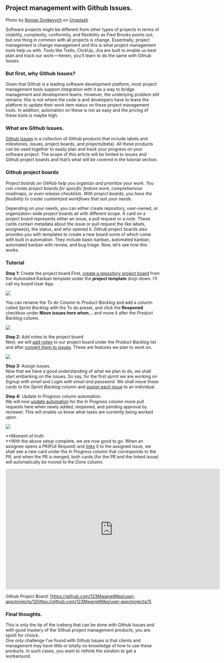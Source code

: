 ## Project management with Github Issues.

Photo by [Roman Synkevych](https://unsplash.com/@synkevych?utm_source=medium&utm_medium=referral) on [Unsplash](https://unsplash.com?utm_source=medium&utm_medium=referral)

Software projects might be different from other types of projects in terms of visibility, complexity, conformity, and flexibility as Fred Brooks points out; but one thing in common with all projects is change. Essentially, project management is change management and this is what project management tools help us with. Tools like Trello, ClickUp, Jira are built to enable us best plan and track our work — herein, you’ll learn to do the same with Github Issues.

### But first, why Github Issues?

Given that Github is a leading software development platform, most project management tools support integration with it as a way to bridge management and development teams. However, the underlying problem still remains: this is not where the code is and developers have to leave the platform to update their work item status on these project management tools. In addition, automation on these is not as easy and the pricing of these tools is maybe high.

### What are Github Issues.

[Github Issues](https://docs.github.com/en/issues) is a collection of Github products that include labels and milestones, issues, project boards, and projects(beta). All these products can be used together to easily plan and track your progress on your software project. The scope of this article will be limited to issues and Github project boards and that’s what will be covered in the tutorial section.

### Github project boards

*Project boards on GitHub help you organize and prioritize your work. You can create project boards for specific feature work, comprehensive roadmaps, or even release checklists. With project boards, you have the flexibility to create customized workflows that suit your needs.*

Depending on your needs, you can either create repository, user-owned, or organization-wide project boards all with different scope. A card on a project board represents either an issue, a pull request or a note. These cards contain metadata about the issue or pull request the like labels, assignee(s), the status, and who opened it. Github project boards also provides you with templates to create a new board some of which come with built in automation. They include basic kanban, automated kanban, automated kanban with review, and bug triage. Now, let’s see how this works.

### Tutorial

**Step 1:** Create the project board.First, [create a repository project board](https://docs.github.com/en/issues/organizing-your-work-with-project-boards/managing-project-boards/creating-a-project-board#creating-a-repository-project-board) from the Automated Kanban template under the **project template** drop-down. I’ll call my board User App.

![](https://cdn.hashnode.com/res/hashnode/image/upload/v1657651187123/JvOYFihtE.png)

You can rename the *To do* Column to *Product Backlog* and add a column called *Sprint Backlog* with the To do preset, and click the **Reopened** checkbox under **Move issues here when…** and move it after the *Product Backlog* column.

![](https://cdn.hashnode.com/res/hashnode/image/upload/v1657651188926/dDrr8IJDCi.png)

**Step 2:** Add notes to the project board  
Next, we will [add notes](https://docs.github.com/en/issues/organizing-your-work-with-project-boards/tracking-work-with-project-boards/adding-notes-to-a-project-board#adding-notes-to-a-project-board) to our project board under the *Product Backlog* list and after [convert them to issues](https://docs.github.com/en/issues/organizing-your-work-with-project-boards/tracking-work-with-project-boards/adding-notes-to-a-project-board#converting-a-note-to-an-issue). These are features we plan to work on.

![](https://cdn.hashnode.com/res/hashnode/image/upload/v1657651190786/I6grqdDFl.png)

**Step 3:** Assign issues.  
Now that we have a good understanding of what we plan to do, we shall start embarking on the issues. So say, for the first sprint we are working on *Signup with email* and *Login with email and password*. We shall move these cards to the *Sprint Backlog* column and [assign each issue](https://docs.github.com/en/issues/tracking-your-work-with-issues/assigning-issues-and-pull-requests-to-other-github-users#assigning-an-individual-issue-or-pull-request) to an individual.

**Step 4:** Update *In Progress* column automation.  
We will now [update automation](https://docs.github.com/en/issues/organizing-your-work-with-project-boards/managing-project-boards/configuring-automation-for-project-boards) for the *In Progress* column move pull requests here when newly added, reopened, and pending approval by reviewer. This will enable us know what tasks are currently being worked upon.

![](https://cdn.hashnode.com/res/hashnode/image/upload/v1657651192742/VkBCjS4PN.png)

**Moment of truth  
**With the above setup complete, we are now good to go. When an assignee opens a PR(Pull Request) and [links](https://docs.github.com/en/issues/tracking-your-work-with-issues/linking-a-pull-request-to-an-issue#manually-linking-a-pull-request-to-an-issue) it to the assigned issue, we shall see a new card under the *In Progress* column that corresponds to the PR, and when the PR is merged, both cards (for the PR and the linked issue) will automatically be moved to the *Done* column.

<iframe src="https://www.youtube.com/embed/djJI9dJtqZw?feature=oembed" width="700" height="393" frameborder="0" scrolling="no"></iframe>

Github Project Board: [https://github.com/123MwanjeMike/user-app/projects/1](https://github.com/123MwanjeMike/user-app/projects/1)

### Final thoughts.

This is only the tip of the iceberg that can be done with Github Issues and with good mastery of the Github project management products, you are spoilt for choice.  
One only challenge I’ve found with Github Issues is that clients and management may have little or totally no knowledge of how to use these products. In such cases, you want to rethink the solution to get a workaround.